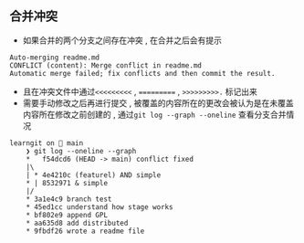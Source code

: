 ## 合并冲突
- 如果合并的两个分支之间存在冲突 , 在合并之后会有提示 
```shell
Auto-merging readme.md
CONFLICT (content): Merge conflict in readme.md
Automatic merge failed; fix conflicts and then commit the result.
```
- 且在冲突文件中通过`<<<<<<<<<` , `=========` , `>>>>>>>>>.` 标记出来
- 需要手动修改之后再进行提交 , 被覆盖的内容所在的更改会被认为是在未覆盖内容所在修改之前创建的 , 通过`git log --graph --oneline` 查看分支合并情况
```shell
learngit on  main
	❯ git log --oneline --graph
	*   f54dcd6 (HEAD -> main) conflict fixed
	|\
	| * 4e4210c (featurel) AND simple
	* | 8532971 & simple
	|/
	* 3a1e4c9 branch test
	* 45ed1cc understand how stage works
	* bf802e9 append GPL
	* aa635d8 add distributed
	* 9fbdf26 wrote a readme file
```
